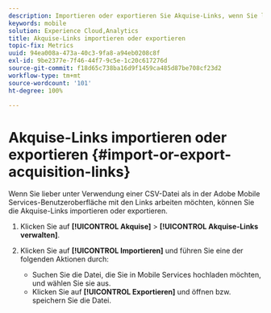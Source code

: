 ```yaml
---
description: Importieren oder exportieren Sie Akquise-Links, wenn Sie lieber unter Verwendung einer CSV-Datei als in der Adobe Mobile Services-Benutzeroberfläche mit den Links arbeiten möchten.
keywords: mobile
solution: Experience Cloud,Analytics
title: Akquise-Links importieren oder exportieren
topic-fix: Metrics
uuid: 94ea008a-473a-40c3-9fa8-a94eb0208c8f
exl-id: 9be2377e-7f46-44f7-9c5e-1c20c617276d
source-git-commit: f18d65c738ba16d9f1459ca485d87be708cf23d2
workflow-type: tm+mt
source-wordcount: '101'
ht-degree: 100%

---
```


# Akquise-Links importieren oder exportieren {#import-or-export-acquisition-links}

Wenn Sie lieber unter Verwendung einer CSV-Datei als in der Adobe Mobile Services-Benutzeroberfläche mit den Links arbeiten möchten, können Sie die Akquise-Links importieren oder exportieren.

1. Klicken Sie auf **[!UICONTROL Akquise]** > **[!UICONTROL Akquise-Links verwalten]**.
1. Klicken Sie auf **[!UICONTROL Importieren]** und führen Sie eine der folgenden Aktionen durch:

   * Suchen Sie die Datei, die Sie in Mobile Services hochladen möchten, und wählen Sie sie aus.
   * Klicken Sie auf **[!UICONTROL Exportieren]** und öffnen bzw. speichern Sie die Datei.
